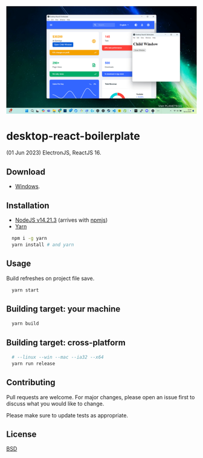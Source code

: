 <img src="https://github.com/kkamara/useful/blob/main/drb.png?raw=true" alt="drb.png" />

# desktop-react-boilerplate

(01 Jun 2023) ElectronJS, ReactJS 16.

## Download

* [Windows](https://github.com/kkamara/desktop-react-boilerplate/releases).

## Installation

* [NodeJS v14.21.3](https://nodejs.org/en/blog/release/v14.21.3) (arrives with [npmjs](https://www.npmjs.com/))
* [Yarn](https://yarnpkg.com/)

```bash
  npm i -g yarn
  yarn install # and yarn
```

## Usage

Build refreshes on project file save.

```bash
  yarn start
```

## Building target: your machine

```bash
  yarn build
```

## Building target: cross-platform

```bash
  # --linux --win --mac --ia32 --x64
  yarn run release
```

## Contributing
Pull requests are welcome. For major changes, please open an issue first to discuss what you would like to change.

Please make sure to update tests as appropriate.

## License
[BSD](https://opensource.org/licenses/BSD-3-Clause)
